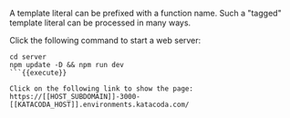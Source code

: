 A template literal can be prefixed with a function name. Such a "tagged" template literal can be processed in many ways. 

Click the following command to start a web server:

```
cd server
npm update -D && npm run dev
```{{execute}}

Click on the following link to show the page: https://[[HOST_SUBDOMAIN]]-3000-[[KATACODA_HOST]].environments.katacoda.com/

